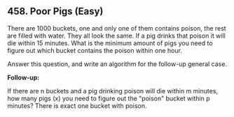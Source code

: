 <!--|This file generated by command(leetcode description); DO NOT EDIT.    |-->
<!--+----------------------------------------------------------------------+-->
<!--|@author    Openset <openset.wang@gmail.com>                           |-->
<!--|@link      https://github.com/openset                                 |-->
<!--|@home      https://github.com/openset/leetcode                        |-->
<!--+----------------------------------------------------------------------+-->

## 458. Poor Pigs (Easy)

<p>There are 1000 buckets, one and only one of them contains poison, the rest are filled with water. They all look the same. If a pig drinks that poison it will die within 15 minutes. What is the minimum amount of pigs you need to figure out which bucket contains the poison within one hour.</p>

<p>Answer this question, and write an algorithm for the follow-up general case.</p>

<p><b>Follow-up: </b></p>

<p>If there are n buckets and a pig drinking poison will die within m minutes, how many pigs (x) you need to figure out the &quot;poison&quot; bucket within p minutes? There is exact one bucket with poison.</p>
